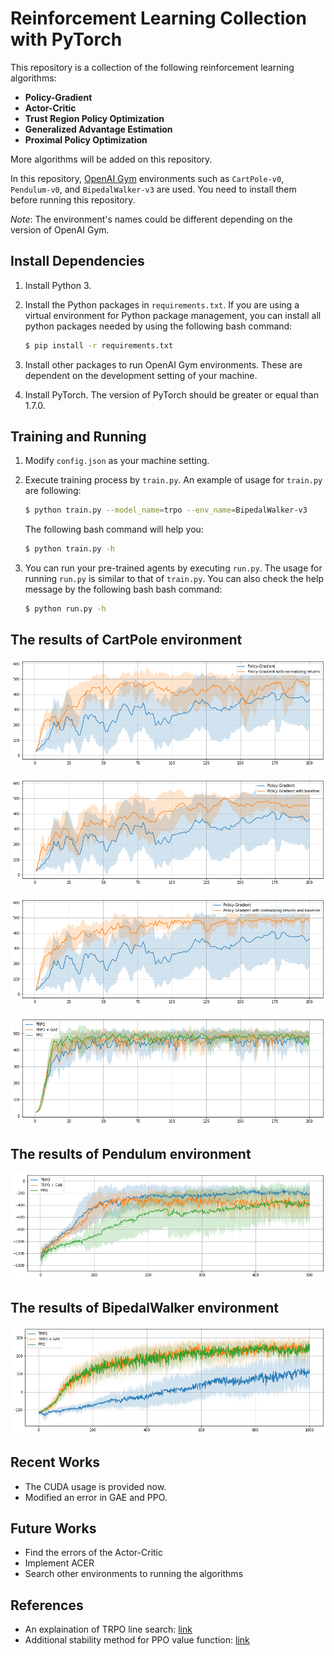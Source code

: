 # Reinforcement Learning Collection with PyTorch

This repository is a collection of the following reinforcement learning algorithms:
- **Policy-Gradient**
- **Actor-Critic**
- **Trust Region Policy Optimization**
- **Generalized Advantage Estimation**
- **Proximal Policy Optimization**

More algorithms will be added on this repository.

In this repository, [OpenAI Gym](https://gym.openai.com/) environments such as `CartPole-v0`, `Pendulum-v0`, and `BipedalWalker-v3` are used. You need to install them before running this repository.

*Note*: The environment's names could be different depending on the version of OpenAI Gym.

## Install Dependencies
1. Install Python 3.
2. Install the Python packages in `requirements.txt`. If you are using a virtual environment for Python package management, you can install all python packages needed by using the following bash command:

    ```bash
    $ pip install -r requirements.txt
    ```

3. Install other packages to run OpenAI Gym environments. These are dependent on the development setting of your machine.

4. Install PyTorch. The version of PyTorch should be greater or equal than 1.7.0.

## Training and Running
1. Modify `config.json` as your machine setting.
2. Execute training process by `train.py`. An example of usage for `train.py` are following:

    ```bash
    $ python train.py --model_name=trpo --env_name=BipedalWalker-v3
    ```

    The following bash command will help you:

    ```bash
    $ python train.py -h
    ```
3. You can run your pre-trained agents by executing `run.py`. The usage for running `run.py` is similar to that of `train.py`. You can also check the help message by the following bash bash command:

    ```bash
    $ python run.py -h
    ```

## The results of CartPole environment

![](/assets/img/README/README_2021-01-19-11-04-21.png)

![](/assets/img/README/README_2021-01-19-11-04-28.png)

![](/assets/img/README/README_2021-01-19-11-04-34.png)

![](/assets/img/README/README_2021-01-19-11-04-43.png)

## The results of Pendulum environment

![](/assets/img/README/README_2021-01-19-11-04-50.png)

## The results of BipedalWalker environment

![](/assets/img/README/README_2021-01-19-11-04-58.png)

## Recent Works
- The CUDA usage is provided now.
- Modified an error in GAE and PPO.

## Future Works
- Find the errors of the Actor-Critic
- Implement ACER
- Search other environments to running the algorithms

## References
- An explaination of TRPO line search: [link](https://jonathan-hui.medium.com/rl-trust-region-policy-optimization-trpo-part-2-f51e3b2e373a)
- Additional stability method for PPO value function: [link](https://github.com/takuseno/ppo/issues/6)